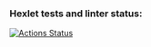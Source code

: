 ### Hexlet tests and linter status:
[![Actions Status](https://github.com/OlegGolubev74/python-project-83/actions/workflows/hexlet-check.yml/badge.svg)](https://github.com/OlegGolubev74/python-project-83/actions)